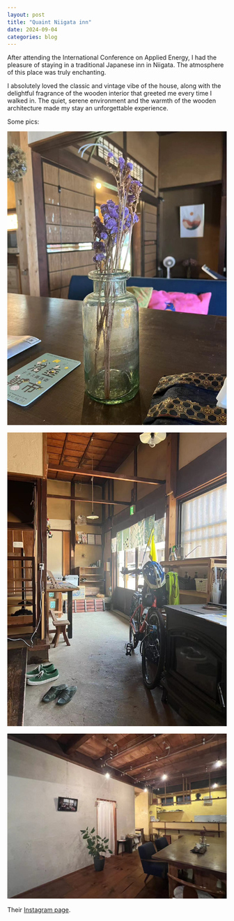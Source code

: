 ```yaml
---
layout: post
title: "Quaint Niigata inn"
date: 2024-09-04
categories: blog
---
```


After attending the International Conference on Applied Energy, I had the pleasure of staying in a traditional Japanese inn in Niigata. The atmosphere of this place was truly enchanting.

I absolutely loved the classic and vintage vibe of the house, along with the delightful fragrance of the wooden interior that greeted me every time I walked in. The quiet, serene environment and the warmth of the wooden architecture made my stay an unforgettable experience.

Some pics:

![1](/blog_images/240904_1.jpg)

![2](blog_images/240904_2.jpg)

![3](/blog_images/240904_3.jpg)

Their [Instagram page](https://www.instagram.com/nuttari_nari/).
